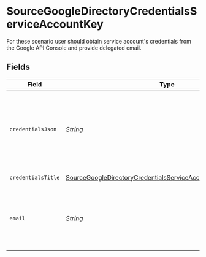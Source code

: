 # SourceGoogleDirectoryCredentialsServiceAccountKey

For these scenario user should obtain service account's credentials from the Google API Console and provide delegated email.


## Fields

| Field                                                                                                                                                                                             | Type                                                                                                                                                                                              | Required                                                                                                                                                                                          | Description                                                                                                                                                                                       |
| ------------------------------------------------------------------------------------------------------------------------------------------------------------------------------------------------- | ------------------------------------------------------------------------------------------------------------------------------------------------------------------------------------------------- | ------------------------------------------------------------------------------------------------------------------------------------------------------------------------------------------------- | ------------------------------------------------------------------------------------------------------------------------------------------------------------------------------------------------- |
| `credentialsJson`                                                                                                                                                                                 | *String*                                                                                                                                                                                          | :heavy_check_mark:                                                                                                                                                                                | The contents of the JSON service account key. See the <a href="https://developers.google.com/admin-sdk/directory/v1/guides/delegation">docs</a> for more information on how to generate this key. |
| `credentialsTitle`                                                                                                                                                                                | [SourceGoogleDirectoryCredentialsServiceAccountKeyCredentialsTitle](../../models/shared/SourceGoogleDirectoryCredentialsServiceAccountKeyCredentialsTitle.md)                                     | :heavy_minus_sign:                                                                                                                                                                                | Authentication Scenario                                                                                                                                                                           |
| `email`                                                                                                                                                                                           | *String*                                                                                                                                                                                          | :heavy_check_mark:                                                                                                                                                                                | The email of the user, which has permissions to access the Google Workspace Admin APIs.                                                                                                           |